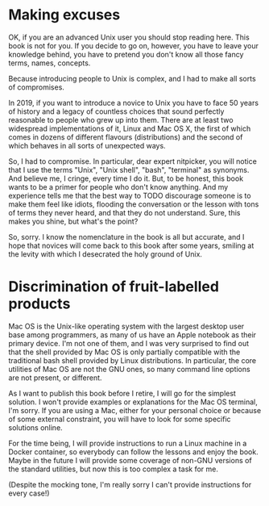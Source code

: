 # Making excuses

OK, if you are an advanced Unix user you should stop reading here. This book is not for you. If you decide to go on, however, you have to leave your knowledge behind, you have to pretend you don't know all those fancy terms, names, concepts.

Because introducing people to Unix is complex, and I had to make all sorts of compromises.

In 2019, if you want to introduce a novice to Unix you have to face 50 years of history and a legacy of countless choices that sound perfectly reasonable to people who grew up into them. There are at least two widespread implementations of it, Linux and Mac OS X, the first of which comes in dozens of different flavours (distributions) and the second of which behaves in all sorts of unexpected ways.

So, I had to compromise. In particular, dear expert nitpicker, you will notice that I use the terms "Unix", "Unix shell", "bash", "terminal" as synonyms. And believe me, I cringe, every time I do it. But, to be honest, this book wants to be a primer for people who don't know anything. And my experience tells me that the best way to TODO discourage someone is to make them feel like idiots, flooding the conversation or the lesson with tons of terms they never heard, and that they do not understand. Sure, this makes you shine, but what's the point?

So, sorry. I know the nomenclature in the book is all but accurate, and I hope that novices will come back to this book after some years, smiling at the levity with which I desecrated the holy ground of Unix.

# Discrimination of fruit-labelled products

Mac OS is the Unix-like operating system with the largest desktop user base among programmers, as many of us have an Apple notebook as their primary device. I'm not one of them, and I was very surprised to find out that the shell provided by Mac OS is only partially compatible with the traditional bash shell provided by Linux distributions. In particular, the core utilities of Mac OS are not the GNU ones, so many command line options are not present, or different.

As I want to publish this book before I retire, I will go for the simplest solution. I won't provide examples or explanations for the Mac OS terminal, I'm sorry. If you are using a Mac, either for your personal choice or because of some external constraint, you will have to look for some specific solutions online.

For the time being, I will provide instructions to run a Linux machine in a Docker container, so everybody can follow the lessons and enjoy the book. Maybe in the future I will provide some coverage of non-GNU versions of the standard utilities, but now this is too complex a task for me.

(Despite the mocking tone, I'm really sorry I can't provide instructions for every case!)


